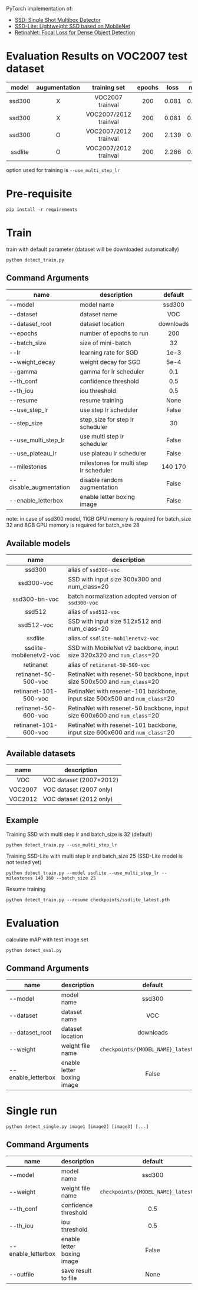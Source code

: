 
PyTorch implementation of:

* [SSD: Single Shot Multibox Detector](https://arxiv.org/abs/1512.02325)
* [SSD-Lite: Lightweight SSD based on MobileNet](https://arxiv.org/abs/1801.04381) 
* [RetinaNet: Focal Loss for Dense Object Detection](https://arxiv.org/abs/1708.02002)

# Evaluation Results on VOC2007 test dataset

| model      | augumentation | training set          | epochs | loss  | mAP    | checkpoint | 
|:----------:|:-------------:|:---------------------:|:------:|:-----:|:------:|:----------:|
| ssd300     | X             | VOC2007 trainval      | 200    | 0.081 | 0.430  |            |
| ssd300     | X             | VOC2007/2012 trainval | 200    | 0.081 | 0.522  |            |
| ssd300     | O             | VOC2007/2012 trainval | 200    | 2.139 | 0.776  | [download](https://drive.google.com/open?id=1waoa_BHAPNFpCZc86tfOCqU-aIMwBCQ3) |
| ssdlite    | O             | VOC2007/2012 trainval | 200    | 2.286 | 0.691  | [download](https://drive.google.com/open?id=1QplZSBF3-ZiEDUlVFJsXMcwYlo_q3gzK) |

option used for training is `--use_multi_step_lr`

# Pre-requisite

```
pip install -r requirements
```

# Train

train with default parameter (dataset will be downloaded automatically)

```
python detect_train.py
```

## Command Arguments
| name                | description | default |
|---------------------|-------------|:-------:|
| --model             | model name | ssd300 |
| --dataset           | dataset name | VOC |
| --dataset_root      | dataset location | downloads |
| --epochs            | number of epochs to run | 200 |
| --batch_size        | size of mini-batch | 32 |
| --lr                | learning rate for SGD | 1e-3  |
| --weight_decay      | weight decay for SGD | 5e-4 |
| --gamma             | gamma for lr scheduler | 0.1 |
| --th_conf           | confidence threshold | 0.5 |
| --th_iou            | iou threshold | 0.5 |
| --resume            | resume training | None |
| --use_step_lr       | use step lr scheduler | False  |
| --step_size         | step_size for step lr scheduler | 30 |
| --use_multi_step_lr | use multi step lr scheduler | False  |
| --use_plateau_lr    | use plateau lr scheduler | False  |
| --milestones        | milestones for multi step lr scheduler | 140 170 |
| --disable_augmentation | disable random augmentation | False |
| --enable_letterbox  | enable letter boxing image | False |

note: 
in case of ssd300 model, 11GB GPU memory is required for batch_size 32 and 8GB GPU memory is required for batch_size 28

## Available models
| name                    | description |
|:-----------------------:|-------------|
| ssd300                  | alias of `ssd300-voc` |
| ssd300-voc              | SSD with input size 300x300 and num_class=20 |
| ssd300-bn-voc           | batch normalization adopted version of `ssd300-voc` |
| ssd512                  | alias of `ssd512-voc` |
| ssd512-voc              | SSD with input size 512x512 and num_class=20 |
| ssdlite                 | alias of `ssdlite-mobilenetv2-voc` |
| ssdlite-mobilenetv2-voc | SSD with MobileNet v2 backbone, input size 320x320 and `num_class`=20 |
| retinanet               | alias of `retinanet-50-500-voc` |
| retinanet-50-500-voc    | RetinaNet with resenet-50 backbone, input size 500x500 and `num_class`=20 |
| retinanet-101-500-voc   | RetinaNet with resenet-101 backbone, input size 500x500 and `num_class`=20  |
| retinanet-50-600-voc    | RetinaNet with resenet-50 backbone, input size 600x600 and `num_class`=20  |
| retinanet-101-600-voc   | RetinaNet with resenet-101 backbone, input size 600x600 and `num_class`=20  |

## Available datasets
| name                 | description |
|:--------------------:|-------------|
| VOC                  | VOC dataset (2007+2012) |
| VOC2007              | VOC dataset (2007 only) |
| VOC2012              | VOC dataset (2012 only) |

## Example

Training SSD with multi step lr and batch_size is 32 (default)

```
python detect_train.py --use_multi_step_lr
```

Training SSD-Lite with multi step lr and batch_size 25 (SSD-Lite model is not tested yet)

```
python detect_train.py --model ssdlite --use_multi_step_lr --milestones 140 160 --batch_size 25
```

Resume training

```
python detect_train.py --resume checkpoints/ssdlite_latest.pth
```

# Evaluation

calculate mAP with test image set

```
python detect_eval.py
```

## Command Arguments
| name                | description  | default |
|---------------------|--------------|:-------:|
| --model             | model name   | ssd300  |
| --dataset           | dataset name | VOC     |
| --dataset_root      | dataset location | downloads |
| --weight            | weight file name | `checkpoints/{MODEL_NAME}_latest.pth` |
| --enable_letterbox  | enable letter boxing image | False |

# Single run

```
python detect_single.py image1 [image2] [image3] [...]
```

## Command Arguments
| name                | description | default |
|---------------------|-------------|:-------:|
| --model             | model name | ssd300 |
| --weight            | weight file name | `checkpoints/{MODEL_NAME}_latest.pth` |
| --th_conf           | confidence threshold | 0.5 |
| --th_iou            | iou threshold | 0.5 |
| --enable_letterbox  | enable letter boxing image | False |
| --outfile           | save result to file | None |

